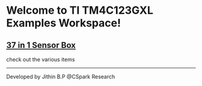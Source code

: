# Welcome to TI TM4C123GXL Examples Workspace!


## [37 in 1 Sensor Box](sensors37.html)

check out the various items

---
Developed by Jithin B.P @CSpark Research
